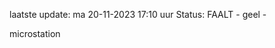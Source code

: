 laatste update: 
ma 20-11-2023 17:10   uur 
Status: FAALT - geel - 
<div class="service Y">microstation</div>